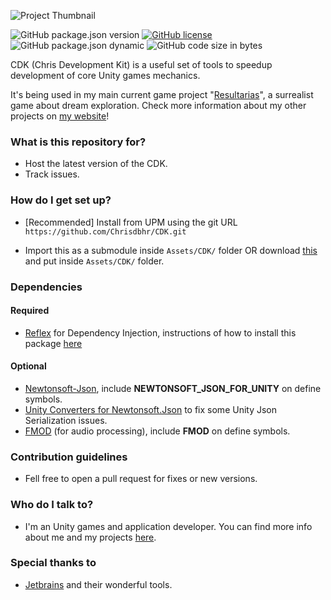 ![Project Thumbnail](https://chrisdbhr.github.io/images/thumbs/cdk.png)

![GitHub package.json version](https://img.shields.io/github/package-json/v/chrisdbhr/cdk)
[![GitHub license](https://img.shields.io/github/license/chrisdbhr/cdk)](https://github.com/chrisdbhr/cdk/blob/master/LICENSE)
![GitHub package.json dynamic](https://img.shields.io/github/package-json/unity/chrisdbhr/cdk)
![GitHub code size in bytes](https://img.shields.io/github/languages/code-size/chrisdbhr/cdk)


CDK (Chris Development Kit) is a useful set of tools to speedup development of core Unity games mechanics.

It's being used in my main current game project "[Resultarias](https://chrisjogos.com/resultarias)", a surrealist game about dream exploration.
Check more information about my other projects on [my website](https://chrisjogos.com)!

### What is this repository for? ###

* Host the latest version of the CDK.
* Track issues.

### How do I get set up? ###

* [Recommended] Install from UPM using the git URL ``https://github.com/Chrisdbhr/CDK.git``

* Import this as a submodule inside ``Assets/CDK/`` folder OR download [this](https://github.com/Chrisdbhr/CDK/archive/master.zip) and put inside ``Assets/CDK/`` folder.

### Dependencies

#### Required
* [Reflex](https://github.com/gustavopsantos/Reflex) for Dependency Injection, instructions of how to install this package [here](https://github.com/gustavopsantos/Reflex?tab=readme-ov-file#-installation)

#### Optional
* [Newtonsoft-Json](https://docs.unity3d.com/Packages/com.unity.nuget.newtonsoft-json@3.0/manual/index.html), include **NEWTONSOFT_JSON_FOR_UNITY** on define symbols.
* [Unity Converters for Newtonsoft.Json](https://github.com/jilleJr/Newtonsoft.Json-for-Unity.Converters) to fix some Unity Json Serialization issues. 
* [FMOD](https://www.fmod.com) (for audio processing), include **FMOD** on define symbols.

### Contribution guidelines ###

* Fell free to open a pull request for fixes or new versions.

### Who do I talk to? ###

* I'm an Unity games and application developer. You can find more info about me and my projects [here](https://chrisjogos.com).

### Special thanks to ###

* [Jetbrains](https://www.jetbrains.com/?from=ChrisDevelopmentKit) and their wonderful tools.
